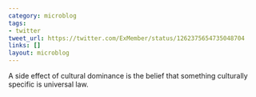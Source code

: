 ```yaml
---
category: microblog
tags:
- twitter
tweet_url: https://twitter.com/ExMember/status/1262375654735048704
links: []
layout: microblog
---
```

A side effect of cultural dominance is the belief that something culturally specific is universal law.
